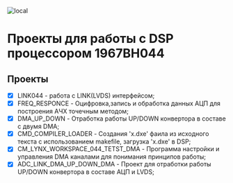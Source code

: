 ![local](/pic/dsp.png)

# Проекты для работы с DSP процессором 1967BH044

## Проекты
- [x] LINK044 - работа с LINK(LVDS) интерфейсом;
- [x] FREQ_RESPONCE - Оцифровка,запись и обработка данных АЦП для построения АЧХ точечным методом;
- [x] DMA_UP_DOWN - Отработка работы UP/DOWN конвертора в составе с двумя DMA;
- [x] CMD_COMPILER_LOADER - Создания 'x.dxe' фаила из исходного текста c использованием makefile, загрузка 'x.dxe' в DSP;
- [x] CM_LYNX_WORKSPACE_044_TETST_DMA - Программа настройки и управления DMA каналами для понимания принципов работы;
- [x] ADC_LINK_DMA_UP_DOWN_DMA - Проект для  отработки работы UP/DOWN конвертора в составе АЦП и LVDS;